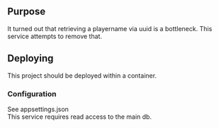 ## Purpose
It turned out that retrieving a playername via uuid is a bottleneck. 
This service attempts to remove that.

## Deploying
This project should be deployed within a container. 
### Configuration
See appsettings.json  
This service requires read access to the main db.


